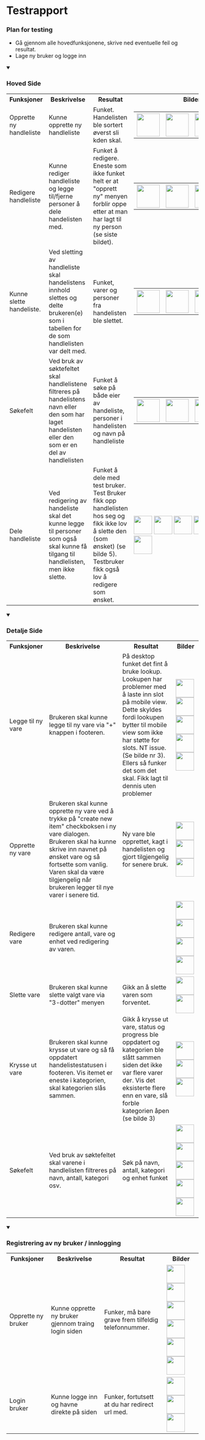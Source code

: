 # Testrapport

### Plan for testing
- Gå gjennom alle hovedfunksjonene, skrive ned eventuelle feil og resultat.
- Lage ny bruker og logge inn
  
<details open>
  <summary><h3>Hoved Side</h3></summary>

<table>
    <tr>
      <th>Funksjoner</th>
      <th>Beskrivelse</th>
      <th>Resultat</th>
      <th>Bilder</th>
    </tr>
    <tr>
      <td>Opprette ny handleliste</td>
      <td>Kunne opprette ny handleliste</td>
      <td>Funket. Handelisten ble sortert øverst sli kden skal.</td>
      <td> 
        <table>
          <th><img src="https://github.com/ArvidWedtstein/Fagproove/assets/71834553/acb438a5-a793-4f75-88a7-118c1f6c3aaf" width="60" /></th>
          <th><img src="https://github.com/ArvidWedtstein/Fagproove/assets/71834553/6625344b-fbda-4b62-a1a3-906f02d796a3" width="60" /></th>
          <th><img src="https://github.com/ArvidWedtstein/Fagproove/assets/71834553/3e7e9818-f546-46cc-a58d-28a86976987c" width="60" /></th>
          <th><img src="https://github.com/ArvidWedtstein/Fagproove/assets/71834553/67ecfe09-1e8a-43f5-a66a-657331699a5e" width="60" /></th>
        </table>
      </td>
    </tr>
    <tr>
      <td>Redigere handleliste</td>
      <td>Kunne rediger handleliste og legge til/fjerne personer å dele handelisten med.</td>
      <td>Funket å redigere. Eneste som ikke funket helt er at "opprett ny" menyen forblir oppe etter at man har lagt til ny person (se siste bildet).</td>
      <td> 
        <table>
          <th><img src="https://github.com/ArvidWedtstein/Fagproove/assets/71834553/3984c0cf-79b5-440a-bffe-fed7d67a4f63" width="60" /></th>
          <th><img src="https://github.com/ArvidWedtstein/Fagproove/assets/71834553/d2d52a9a-5992-4f56-8536-698acc97c6ea" width="60" /></th>
          <th><img src="https://github.com/ArvidWedtstein/Fagproove/assets/71834553/94b72b73-2186-4572-b568-10e064d79177" width="60" /></th>
          <th><img src="https://github.com/ArvidWedtstein/Fagproove/assets/71834553/a2fcb650-ae96-4818-9ac2-a9de5e28d856" width="60" /></th>
        </table>
     </td>
    </tr>
    <tr>
      <td>Kunne slette handeliste.</td>
      <td>Ved sletting av handleliste skal handelistens innhold slettes og delte brukeren(e) som i tabellen for de som handlelisten var delt med.</td>
      <td>Funket, varer og personer fra handelisten ble slettet.</td>
      <td> 
        <table>
          <th><img src="https://github.com/ArvidWedtstein/Fagproove/assets/71834553/fede27f0-e206-4ecc-aaae-7bb7fb102748" width="60" /></th>
          <th><img src="https://github.com/ArvidWedtstein/Fagproove/assets/71834553/543ac939-e030-462c-aea3-8437314e20d8" width="60" /></th>
          <th><img src="https://github.com/ArvidWedtstein/Fagproove/assets/71834553/4ad8e958-6cd2-453e-9b1e-e908ec6f0544" width="60" /></th>
        </table>
      </td>
    </tr>
   <tr>
      <td>Søkefelt</td>
      <td>Ved bruk av søktefeltet skal handlelistene filtreres på handelistens navn eller den som har laget handelisten eller den som er en del av handlelisten </td>
      <td>Funket å søke på både eier av handeliste, personer i handelisten og navn på handleliste</td>
      <td> 
        <table>
          <th><img src="https://github.com/ArvidWedtstein/Fagproove/assets/71834553/b1e1e231-4a09-4a6e-b87f-0db280c32ec6" width="60" /></th>
          <th><img src="https://github.com/ArvidWedtstein/Fagproove/assets/71834553/e5865e9d-a0f0-4418-aa6f-fe5e0fb17c82" width="60" /></th>
          <th><img src="https://github.com/ArvidWedtstein/Fagproove/assets/71834553/e78e4e8f-12ee-4c63-a141-28a41ac93f52" width="60" /></th>
          <th><img src="https://github.com/ArvidWedtstein/Fagproove/assets/71834553/6436301c-6a6c-4ddf-9b1a-a8ceb47806b9" width="60" /></th>
        </table>
      </td>
    </tr>
  <tr>
      <td>Dele handleliste</td>
      <td>Ved redigering av handeliste skal det kunne legge til personer som også skal kunne få tilgang til handlelisten, men ikke slette.</td>
      <td>Funket å dele med test bruker. Test Bruker fikk opp handlelisten hos seg og fikk ikke lov å slette den (som ønsket) (se bilde 5). Testbruker fikk også lov å redigere som ønsket.</td>
      <td> 
        <img src="https://github.com/ArvidWedtstein/Fagproove/assets/71834553/64b81af5-5860-4ec4-af77-d753b1201def" width="48">
        <img src="https://github.com/ArvidWedtstein/Fagproove/assets/71834553/a1d4dc5d-6370-44a6-835a-1ebc230c8361" width="48">
        <img src="https://github.com/ArvidWedtstein/Fagproove/assets/71834553/5f72ad0f-709a-4289-be2f-375f26f39f4f" width="48">
        <img src="https://github.com/ArvidWedtstein/Fagproove/assets/71834553/6e5a29f5-c24c-4e23-b9a6-9debeb9c2630" width="48">
        <img src="https://github.com/ArvidWedtstein/Fagproove/assets/71834553/867166d5-3cf9-4aa6-8bb8-44644cf8e704" width="48">
        <img src="https://github.com/ArvidWedtstein/Fagproove/assets/71834553/c152c3f1-62d9-45ab-b3e5-89f55c65f31e" width="48">
      </td>
    </tr>
</table>
</details>


<details open>
  <summary><h3>Detalje Side</h3></summary>

<table>
    <tr>
      <th>Funksjoner</th>
      <th>Beskrivelse</th>
      <th>Resultat</th>
      <th>Bilder</th>
    </tr>
  <tr>
      <td>Legge til ny vare</td>
      <td>Brukeren skal kunne legge til ny vare via "+" knappen i footeren.</td>
      <td>På desktop funket det fint å bruke lookup. Lookupen har problemer med å laste inn slot på mobile view. Dette skyldes fordi lookupen bytter til mobile view som ikke har støtte for slots. NT issue. (Se bilde nr 3). Ellers så funker det som det skal. Fikk lagt til dennis uten problemer</td>
      <td> 
        <img src="https://github.com/ArvidWedtstein/Fagproove/assets/71834553/794e30d6-f025-4296-a0a2-8878ea04a12d" width="48">
        <img src="https://github.com/ArvidWedtstein/Fagproove/assets/71834553/0ef658d4-e8b8-4df6-8b88-b097a37a6557" width="48">
        <img src="https://github.com/ArvidWedtstein/Fagproove/assets/71834553/001e2abb-622e-46b2-a9d7-73f106f259be" width="48">
        <img src="https://github.com/ArvidWedtstein/Fagproove/assets/71834553/f5d89137-e652-418d-9598-49f97575d48a" width="48">
        <img src="https://github.com/ArvidWedtstein/Fagproove/assets/71834553/70cf9d8f-06ce-4e38-b09f-c6258b86815b" width="48">
      </td>
    </tr>
   <tr>
      <td>Opprette ny vare</td>
      <td>Brukeren skal kunne opprette ny vare ved å trykke på "create new item" checkboksen i ny vare dialogen. Brukeren skal ha kunne skrive inn navnet på ønsket vare og så fortsette som vanlig. Varen skal da være tilgjengelig når brukeren legger til nye varer i senere tid.</td>
      <td>Ny vare ble opprettet, kagt i handelisten og gjort tilgjengelig for senere bruk.</td>
      <td> 
        <img src="https://github.com/ArvidWedtstein/Fagproove/assets/71834553/3f8ff043-5961-44b8-8969-75f6c5df0484" width="48">
        <img src="https://github.com/ArvidWedtstein/Fagproove/assets/71834553/2e29d3e4-8319-43f1-aa28-33f82ddd0710" width="48">
        <img src="https://github.com/ArvidWedtstein/Fagproove/assets/71834553/7c938445-fc65-4476-b621-dadf76a5af80" width="48">
      </td>
    </tr>
  <tr>
      <td>Redigere vare</td>
      <td>Brukeren skal kunne redigere antall, vare og enhet ved redigering av varen.</td>
      <td></td>
      <td> 
        <img src="https://github.com/ArvidWedtstein/Fagproove/assets/71834553/fe44796c-b47b-494f-9720-36e0c9161fa7" width="48">
        <img src="https://github.com/ArvidWedtstein/Fagproove/assets/71834553/524b598d-c5c1-49a2-a428-5cc9658e9cec" width="48"> 
        <img src="https://github.com/ArvidWedtstein/Fagproove/assets/71834553/8d7dc36f-94e0-4e04-b9d0-c9bc0b49225f" width="48"> 
        <img src="https://github.com/ArvidWedtstein/Fagproove/assets/71834553/7da88d81-49fe-45a5-877e-37998d11e0c3" width="48">
      </td>
    </tr>
  <tr>
      <td>Slette vare</td>
      <td>Brukeren skal kunne slette valgt vare via "3-dotter" menyen</td>
      <td>Gikk an å slette varen som forventet.</td>
      <td> 
        <img src="https://github.com/ArvidWedtstein/Fagproove/assets/71834553/18d328e2-fa31-42ca-b42e-5b08ca6cedbc" width="48">
        <img src="https://github.com/ArvidWedtstein/Fagproove/assets/71834553/08a8ef3b-9db0-4db7-a592-ac501fd50c32" width="48">
      </td>
    </tr>
  <tr>
      <td>Krysse ut vare</td>
      <td>Brukeren skal kunne krysse ut vare og så få oppdatert handelistestatusen i footeren. Vis itemet er eneste i kategorien, skal kategorien slås sammen.</td>
      <td>Gikk å krysse ut vare, status og progress ble oppdatert og kategorien ble slått sammen siden det ikke var flere varer der. Vis det eksisterte flere enn en vare, slå forble kategorien åpen (se bilde 3)</td>
      <td> 
        <img src="https://github.com/ArvidWedtstein/Fagproove/assets/71834553/f4a798c0-711a-4199-878d-78d342929465" width="48">
        <img src="https://github.com/ArvidWedtstein/Fagproove/assets/71834553/93ec77d6-1ec6-45ef-b2bd-affaf94be0f6" width="48">
        <img src="https://github.com/ArvidWedtstein/Fagproove/assets/71834553/9f209cdd-3ab1-4e06-bd91-6ca5cda77e0a" width="48">
      </td>
    </tr>
     <tr>
      <td>Søkefelt</td>
      <td>Ved bruk av søktefeltet skal varene i handlelisten filtreres på navn, antall, kategori osv.</td>
      <td>Søk på navn, antall, kategori og enhet funket</td>
      <td> 
        <img src="https://github.com/ArvidWedtstein/Fagproove/assets/71834553/24c3e900-6529-4ddc-99ee-e0eab7b8b71b" width="48">
        <img src="https://github.com/ArvidWedtstein/Fagproove/assets/71834553/e2bf7d70-0551-4f91-b462-f8b691f79545" width="48">
        <img src="https://github.com/ArvidWedtstein/Fagproove/assets/71834553/7e1f8586-4a40-4050-b0bf-63563da6b091" width="48">
        <img src="https://github.com/ArvidWedtstein/Fagproove/assets/71834553/c01e2f6e-e70e-4d76-9808-39d82fb18b30" width="48">
        <img src="https://github.com/ArvidWedtstein/Fagproove/assets/71834553/9255288f-3d3a-4cde-8c74-4705dacd3406" width="48">
      </td>
    </tr>
</table>
</details>

 
<details open>
  <summary><h3>Registrering av ny bruker / innlogging</h3></summary>

<table>
    <tr>
      <th>Funksjoner</th>
      <th>Beskrivelse</th>
      <th>Resultat</th>
      <th>Bilder</th>
    </tr>
    <tr>
      <td>Opprette ny bruker</td>
      <td>Kunne opprette ny bruker gjennom traing login siden</td>
      <td>Funker, må bare grave frem tilfeldig telefonnummer.</td>
      <td> 
        <img src="https://github.com/ArvidWedtstein/Fagproove/assets/71834553/fa73f770-d4c7-4fc7-aa72-c27b77d1b830" width="48">
        <img src="https://github.com/ArvidWedtstein/Fagproove/assets/71834553/948ccc1b-8f1a-4307-90da-984a132f0bd3" width="48">
        <img src="https://github.com/ArvidWedtstein/Fagproove/assets/71834553/fc6474bd-2db2-405a-907e-75d7ed024394" width="48">
        <img src="https://github.com/ArvidWedtstein/Fagproove/assets/71834553/ab2d4e85-9cc2-4c36-bc21-435676379441" width="48">
        <img src="https://github.com/ArvidWedtstein/Fagproove/assets/71834553/217b1cdb-094b-416a-ad33-3f811db72e96" width="48">
        <img src="https://github.com/ArvidWedtstein/Fagproove/assets/71834553/37e6e643-e7b5-47df-9b03-a3fa1353640f" width="48">
      </td>
    </tr>
    <tr>
      <td>Login bruker</td>
      <td>Kunne logge inn og havne direkte på siden</td>
      <td>Funker, fortutsett at du har redirect url med.</td>
      <td> 
        <img src="https://github.com/ArvidWedtstein/Fagproove/assets/71834553/a0403285-e6d5-4a91-a2f0-806ab6343445" width="48">
        <img src="https://github.com/ArvidWedtstein/Fagproove/assets/71834553/48e65de3-99ac-4f76-80f4-d8f839feacb5" width="48">
        <img src="https://github.com/ArvidWedtstein/Fagproove/assets/71834553/a2bc31de-12c4-4ae7-b42b-5d3c6abbc295" width="48">
      </td>
    </tr>
</table>
</details>
